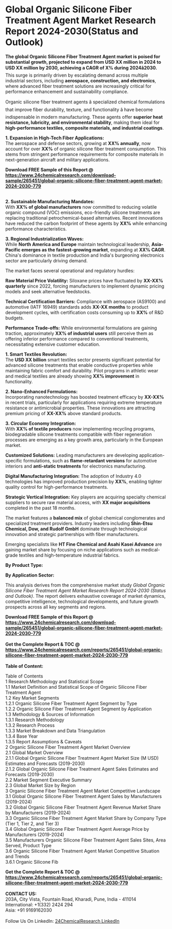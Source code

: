 <h1>Global Organic Silicone Fiber Treatment Agent Market Research Report 2024-2030(Status and Outlook)</h1><p><strong>The global Organic Silicone Fiber Treatment Agent market is poised for substantial growth, projected to expand from USD XX million in 2024 to USD XX million by 2030, achieving a CAGR of X% during 2024â2030.</strong> This surge is primarily driven by escalating demand across multiple industrial sectors, including <strong>aerospace, construction, and electronics</strong>, where advanced fiber treatment solutions are increasingly critical for performance enhancement and sustainability compliance.</p><p>Organic silicone fiber treatment agents â specialized chemical formulations that improve fiber durability, texture, and functionality â have become indispensable in modern manufacturing. These agents offer <strong>superior heat resistance, lubricity, and environmental stability</strong>, making them ideal for <strong>high-performance textiles, composite materials, and industrial coatings</strong>.</p><p><strong>1. Expansion in High-Tech Fiber Applications:</strong><br>
The aerospace and defense sectors, growing at <strong>XX% annually</strong>, now account for over <strong>XX%</strong> of organic silicone fiber treatment consumption. This stems from stringent performance requirements for composite materials in next-generation aircraft and military applications.</p><div><b>Download FREE Sample of this Report @ 
            <a href="https://www.24chemicalresearch.com/download-sample/265451/global-organic-silicone-fiber-treatment-agent-market-2024-2030-779">
            https://www.24chemicalresearch.com/download-sample/265451/global-organic-silicone-fiber-treatment-agent-market-2024-2030-779</a></b></div><br><p><strong>2. Sustainable Manufacturing Mandates:</strong><br>
With <strong>XX% of global manufacturers</strong> now committed to reducing volatile organic compound (VOC) emissions, eco-friendly silicone treatments are replacing traditional petrochemical-based alternatives. Recent innovations have reduced the carbon footprint of these agents by <strong>XX%</strong> while enhancing performance characteristics.</p><p><strong>3. Regional Industrialization Waves:</strong><br>
While <strong>North America and Europe</strong> maintain technological leadership, <strong>Asia-Pacific emerges as the fastest-growing market</strong>, expanding at <strong>XX% CAGR</strong>. China's dominance in textile production and India's burgeoning electronics sector are particularly driving demand.</p><p>The market faces several operational and regulatory hurdles:</p><p><strong>Raw Material Price Volatility:</strong> Siloxane prices have fluctuated by <strong>XX-XX% quarterly</strong> since 2022, forcing manufacturers to implement dynamic pricing models and seek alternative feedstocks.</p><p><strong>Technical Certification Barriers:</strong> Compliance with aerospace (AS9100) and automotive (IATF 16949) standards adds <strong>XX-XX months</strong> to product development cycles, with certification costs consuming up to <strong>XX%</strong> of R&amp;D budgets.</p><p><strong>Performance Trade-offs:</strong> While environmental formulations are gaining traction, approximately <strong>XX% of industrial users</strong> still perceive them as offering inferior performance compared to conventional treatments, necessitating extensive customer education.</p><p><strong>1. Smart Textiles Revolution:</strong><br>
The <strong>USD XX billion</strong> smart textiles sector presents significant potential for advanced silicone treatments that enable conductive properties while maintaining fabric comfort and durability. Pilot programs in athletic wear and medical textiles are already showing <strong>XX% improvement</strong> in functionality.</p><p><strong>2. Nano-Enhanced Formulations:</strong><br>
Incorporating nanotechnology has boosted treatment efficacy by <strong>XX-XX%</strong> in recent trials, particularly for applications requiring extreme temperature resistance or antimicrobial properties. These innovations are attracting premium pricing of <strong>XX-XX%</strong> above standard products.</p><p><strong>3. Circular Economy Integration:</strong><br>
With <strong>XX% of textile producers</strong> now implementing recycling programs, biodegradable silicone treatments compatible with fiber regeneration processes are emerging as a key growth area, particularly in the European market.</p><p><strong>Customized Solutions:</strong> Leading manufacturers are developing application-specific formulations, such as <strong>flame-retardant versions</strong> for automotive interiors and <strong>anti-static treatments</strong> for electronics manufacturing.</p><p><strong>Digital Manufacturing Integration:</strong> The adoption of Industry 4.0 technologies has improved production precision by <strong>XX%</strong>, enabling tighter quality control for high-performance treatments.</p><p><strong>Strategic Vertical Integration:</strong> Key players are acquiring specialty chemical suppliers to secure raw material access, with <strong>XX major acquisitions</strong> completed in the past 18 months.</p><p>The market features a <strong>balanced mix</strong> of global chemical conglomerates and specialized treatment providers. Industry leaders including <strong>Shin-Etsu Chemical, Dow, and Rudolf GmbH</strong> dominate through technological innovation and strategic partnerships with fiber manufacturers.</p><p>Emerging specialists like <strong>HT Fine Chemical and Asahi Kasei Advance</strong> are gaining market share by focusing on niche applications such as medical-grade textiles and high-temperature industrial fabrics.</p><p><strong>By Product Type:</strong></p><p><strong>By Application Sector:</strong></p><p>This analysis derives from the comprehensive market study <em>Global Organic Silicone Fiber Treatment Agent Market Research Report 2024-2030 (Status and Outlook)</em>. The report delivers exhaustive coverage of market dynamics, competitive intelligence, technological developments, and future growth prospects across all key segments and regions.</p><div><b>Download FREE Sample of this Report @ 
            <a href="https://www.24chemicalresearch.com/download-sample/265451/global-organic-silicone-fiber-treatment-agent-market-2024-2030-779">
            https://www.24chemicalresearch.com/download-sample/265451/global-organic-silicone-fiber-treatment-agent-market-2024-2030-779</a></b></div><br><div><b>Get the Complete Report & TOC @ 
            <a href="https://www.24chemicalresearch.com/reports/265451/global-organic-silicone-fiber-treatment-agent-market-2024-2030-779">
            https://www.24chemicalresearch.com/reports/265451/global-organic-silicone-fiber-treatment-agent-market-2024-2030-779</a></b></div><br>
            <b>Table of Content:</b><p>Table of Contents<br />
1 Research Methodology and Statistical Scope<br />
1.1 Market Definition and Statistical Scope of Organic Silicone Fiber Treatment Agent<br />
1.2 Key Market Segments<br />
1.2.1 Organic Silicone Fiber Treatment Agent Segment by Type<br />
1.2.2 Organic Silicone Fiber Treatment Agent Segment by Application<br />
1.3 Methodology & Sources of Information<br />
1.3.1 Research Methodology<br />
1.3.2 Research Process<br />
1.3.3 Market Breakdown and Data Triangulation<br />
1.3.4 Base Year<br />
1.3.5 Report Assumptions & Caveats<br />
2 Organic Silicone Fiber Treatment Agent Market Overview<br />
2.1 Global Market Overview<br />
2.1.1 Global Organic Silicone Fiber Treatment Agent Market Size (M USD) Estimates and Forecasts (2019-2030)<br />
2.1.2 Global Organic Silicone Fiber Treatment Agent Sales Estimates and Forecasts (2019-2030)<br />
2.2 Market Segment Executive Summary<br />
2.3 Global Market Size by Region<br />
3 Organic Silicone Fiber Treatment Agent Market Competitive Landscape<br />
3.1 Global Organic Silicone Fiber Treatment Agent Sales by Manufacturers (2019-2024)<br />
3.2 Global Organic Silicone Fiber Treatment Agent Revenue Market Share by Manufacturers (2019-2024)<br />
3.3 Organic Silicone Fiber Treatment Agent Market Share by Company Type (Tier 1, Tier 2, and Tier 3)<br />
3.4 Global Organic Silicone Fiber Treatment Agent Average Price by Manufacturers (2019-2024)<br />
3.5 Manufacturers Organic Silicone Fiber Treatment Agent Sales Sites, Area Served, Product Type<br />
3.6 Organic Silicone Fiber Treatment Agent Market Competitive Situation and Trends<br />
3.6.1 Organic Silicone Fib</p><div><b>Get the Complete Report & TOC @ 
            <a href="https://www.24chemicalresearch.com/reports/265451/global-organic-silicone-fiber-treatment-agent-market-2024-2030-779">
            https://www.24chemicalresearch.com/reports/265451/global-organic-silicone-fiber-treatment-agent-market-2024-2030-779</a></b></div><br><b>CONTACT US:</b><br>
            203A, City Vista, Fountain Road, Kharadi, Pune, India - 411014<br>
            International: +1(332) 2424 294<br>
            Asia: +91 9169162030 <br><br>
            Follow Us On LinkedIn: <a href="https://www.linkedin.com/company/24chemicalresearch/">24ChemicalResearch LinkedIn</a>
